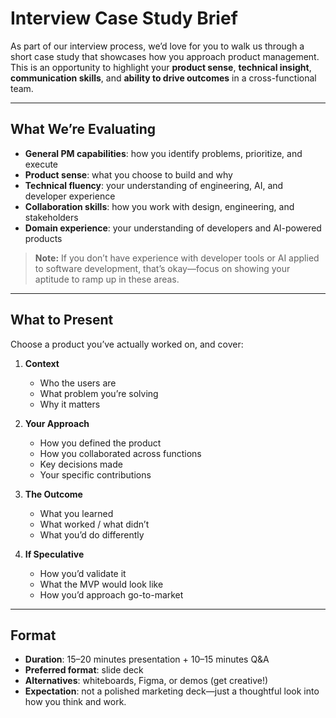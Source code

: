 # Interview Case Study Brief

As part of our interview process, we’d love for you to walk us through a short case study that showcases how you approach product management. This is an opportunity to highlight your **product sense**, **technical insight**, **communication skills**, and **ability to drive outcomes** in a cross-functional team.

---

## What We’re Evaluating

- **General PM capabilities**: how you identify problems, prioritize, and execute  
- **Product sense**: what you choose to build and why  
- **Technical fluency**: your understanding of engineering, AI, and developer experience  
- **Collaboration skills**: how you work with design, engineering, and stakeholders  
- **Domain experience**: your understanding of developers and AI-powered products  

> **Note:** If you don’t have experience with developer tools or AI applied to software development, that’s okay—focus on showing your aptitude to ramp up in these areas.

---

## What to Present
Choose a product you’ve actually worked on, and cover:

1. **Context**  
   - Who the users are  
   - What problem you’re solving  
   - Why it matters  

2. **Your Approach**  
   - How you defined the product  
   - How you collaborated across functions  
   - Key decisions made  
   - Your specific contributions  

3. **The Outcome**  
   - What you learned  
   - What worked / what didn’t  
   - What you’d do differently  

4. **If Speculative**  
   - How you’d validate it  
   - What the MVP would look like  
   - How you’d approach go-to-market  

---

## Format

- **Duration**: 15–20 minutes presentation + 10–15 minutes Q&A  
- **Preferred format**: slide deck  
- **Alternatives**: whiteboards, Figma, or demos (get creative!)  
- **Expectation**: not a polished marketing deck—just a thoughtful look into how you think and work.  
